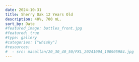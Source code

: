 ```yaml
---
date: 2024-10-31
title: Sherry Oak 12 Years Old
description: 40%, 700 mL.
sort_by: Date
#featured_image: bottles_front.jpg
#featured: true
#type: gallery
#categories: ["whisky"]
#resources:
#  - src: macallan/20_30_40_50/PXL_20241004_100905984.jpg
---
```

